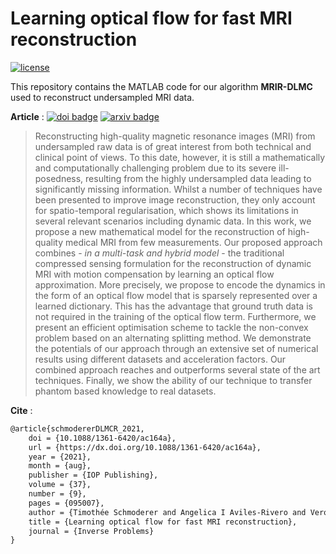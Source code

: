 # Learning optical flow for fast MRI reconstruction

[![license](https://img.shields.io/github/license/tschmoderer/iathena.svg?color=blue)](https://github.com/tschmoderer/iathena/blob/master/LICENSE)

This repository contains the MATLAB code for our algorithm **MRIR-DLMC** used to reconstruct undersampled MRI data.

**Article** : [![doi badge](https://img.shields.io/badge/doi%3A-10.1088%2F1361--6420%2Fac164a-blue)](https://dx.doi.org/10.1088/1361-6420/ac164a) [![arxiv badge](https://img.shields.io/badge/arxiv%3A-2004.10464-brightgreen)](https://arxiv.org/abs/2004.10464)

> Reconstructing high-quality magnetic resonance images (MRI) from undersampled raw data is of great interest from both technical and clinical point of views. To this date, however, it is still a mathematically and computationally challenging problem due to its severe ill-posedness, resulting from the highly undersampled data leading to significantly missing information. Whilst a number of techniques have been presented to improve image reconstruction, they only account for spatio-temporal regularisation, which shows its limitations in several relevant scenarios including dynamic data. In this work, we propose a new mathematical model for the reconstruction of high-quality medical MRI from few measurements. Our proposed approach combines - *in a multi-task and hybrid model* - the traditional compressed sensing formulation for the reconstruction of dynamic MRI with motion compensation by learning an optical flow approximation. More precisely, we propose to encode the dynamics in the form of an optical flow model that is sparsely represented over a learned dictionary. This has the advantage that ground truth data is not required in the training of the optical flow term. Furthermore, we present an efficient optimisation scheme to tackle the non-convex problem based on an alternating splitting method. We demonstrate the potentials of our approach through an extensive set of numerical results using different datasets and acceleration factors. Our combined approach reaches and outperforms several state of the art techniques. Finally, we show the ability of our technique to transfer phantom based knowledge to real datasets.     

**Cite** : 

```latex
@article{schmodererDLMCR_2021,
	doi = {10.1088/1361-6420/ac164a},
	url = {https://dx.doi.org/10.1088/1361-6420/ac164a},
	year = {2021},
	month = {aug},
	publisher = {IOP Publishing},
	volume = {37},
	number = {9},
	pages = {095007},
    author = {Timothée Schmoderer and Angelica I Aviles-Rivero and Veronica Corona and Noémie Debroux and Carola-Bibiane Schönlieb},
	title = {Learning optical flow for fast MRI reconstruction},
	journal = {Inverse Problems}
}
```
